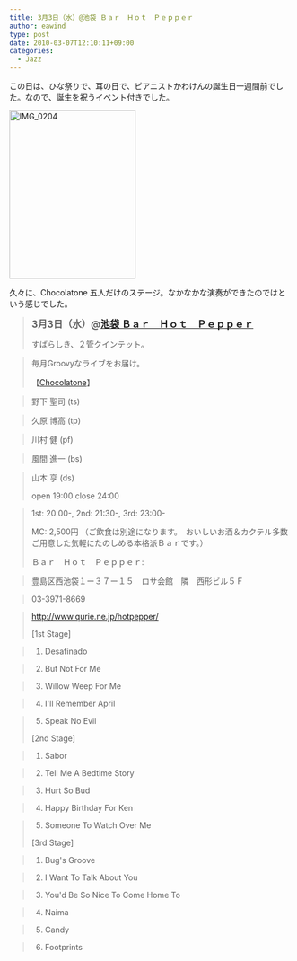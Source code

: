 ```yaml
---
title: 3月3日（水）@池袋 Ｂａｒ　Ｈｏｔ　Ｐｅｐｐｅｒ
author: eawind
type: post
date: 2010-03-07T12:10:11+09:00
categories:
  - Jazz
---
```

この日は、ひな祭りで、耳の日で、ピアニストかわけんの誕生日一週間前でした。なので、誕生を祝うイベント付きでした。

<span class="mt-enclosure mt-enclosure-image" style="display: inline;"><a href="/img/wp/2010/03/IMG_0204.jpg"><img class="alignnone size-medium wp-image-897" src="/img/wp/2010/03/IMG_0204.jpg" alt="IMG_0204" width="225" height="300" srcset="/img/wp/2010/03/IMG_0204.jpg 225w, /img/wp/2010/03/IMG_0204-768x1024.jpg 768w, /img/wp/2010/03/IMG_0204.jpg 1536w" sizes="(max-width: 225px) 100vw, 225px" /></a></span>

久々に、Chocolatone 五人だけのステージ。なかなかな演奏ができたのではという感じでした。

> <big><strong>3月3日（水）@<a href="http://jazzhotpepper.com/" target="_blank">池袋 Ｂａｒ　Ｈｏｔ　Ｐｅｐｐｅｒ</a></strong></big>
>
> すばらしき、２管クインテット。

> 毎月Groovyなライブをお届け。
>
> 【[Chocolatone][1]】

> 野下 聖司 (ts)

> 久原 博高 (tp)

> 川村 健 (pf)

> 風間 進一 (bs)

> 山本 亨 (ds)
>
> open 19:00 close 24:00

> 1st: 20:00-, 2nd: 21:30-, 3rd: 23:00-
>
> MC: 2,500円 （ご飲食は別途になります。　おいしいお酒＆カクテル多数ご用意した気軽にたのしめる本格派Ｂａｒです。）
>
> Ｂａｒ　Ｈｏｔ　Ｐｅｐｐｅｒ:

> 豊島区西池袋１ー３７ー１５　ロサ会館　隣　西形ビル５Ｆ

> 03-3971-8669

> <a href="http://jazzhotpepper.com/" target="_blank">http://www.qurie.ne.jp/hotpepper/</a>
>
> [1st Stage]

> 1. Desafinado

> 2. But Not For Me

> 3. Willow Weep For Me

> 4. I'll Remember April

> 5. Speak No Evil
>
> [2nd Stage]

> 1. Sabor

> 2. Tell Me A Bedtime Story

> 3. Hurt So Bud

> 4. Happy Birthday For Ken

> 5. Someone To Watch Over Me
>
> [3rd Stage]

> 1. Bug's Groove

> 2. I Want To Talk About You

> 3. You'd Be So Nice To Come Home To

> 4. Naima

> 5. Candy

> 6. Footprints

 [1]: http://www.eawind.net/?page_id=930
